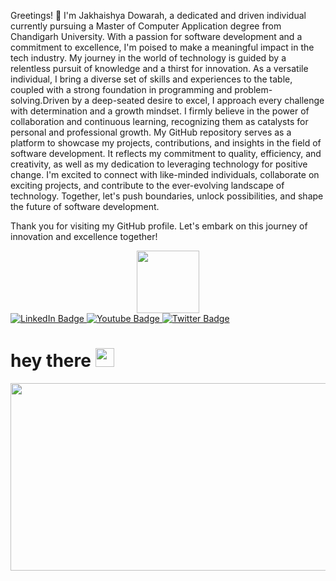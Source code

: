 <!--
**Jakhaishya/Jakhaishya** is a ✨ _special_ ✨ repository because its `README.md` (this file) appears on your GitHub profile.

Here are some ideas to get you started:

- 🔭 I’m currently working on ...
- 🌱 I’m currently learning ...
- 👯 I’m looking to collaborate on ...
- 🤔 I’m looking for help with ...
- 💬 Ask me about ...
- 📫 How to reach me: ...
- 😄 Pronouns: ...
- ⚡ Fun fact: ...
-->
Greetings! 🌟 I'm Jakhaishya Dowarah, a dedicated and driven individual currently pursuing a Master of Computer Application degree from Chandigarh University. With a passion for software development and a commitment to excellence, I'm poised to make a meaningful impact in the tech industry.
My journey in the world of technology is guided by a relentless pursuit of knowledge and a thirst for innovation. As a versatile individual, I bring a diverse set of skills and experiences to the table, coupled with a strong foundation in programming and problem-solving.Driven by a deep-seated desire to excel, I approach every challenge with determination and a growth mindset. I firmly believe in the power of collaboration and continuous learning, recognizing them as catalysts for personal and professional growth.
My GitHub repository serves as a platform to showcase my projects, contributions, and insights in the field of software development. It reflects my commitment to quality, efficiency, and creativity, as well as my dedication to leveraging technology for positive change.
I'm excited to connect with like-minded individuals, collaborate on exciting projects, and contribute to the ever-evolving landscape of technology. Together, let's push boundaries, unlock possibilities, and shape the future of software development.

Thank you for visiting my GitHub profile. Let's embark on this journey of innovation and excellence together!


<div id="header" align="center">
  <img src="https://media.giphy.com/media/RbDKaczqWovIugyJmW/giphy.gif" width="100"/>
</div>

<div id="badges">
  <a href="your-linkedin-URL">
    <img src="https://img.shields.io/badge/LinkedIn-blue?style=for-the-badge&logo=linkedin&logoColor=white" alt="LinkedIn Badge"/>
  </a>
  <a href="your-youtube-URL">
    <img src="https://img.shields.io/badge/YouTube-red?style=for-the-badge&logo=youtube&logoColor=white" alt="Youtube Badge"/>
  </a>
  <a href="your-twitter-URL">
    <img src="https://img.shields.io/badge/Twitter-blue?style=for-the-badge&logo=twitter&logoColor=white" alt="Twitter Badge"/>
  </a>
</div>

<img src="https://komarev.com/ghpvc/?username=Jakhaishya&style=flat-square&color=blue" alt=""/>

<h1>
  hey there
  <img src="https://media.giphy.com/media/hvRJCLFzcasrR4ia7z/giphy.gif" width="30px"/>
</h1


<div align="center">
  <img src="https://media.giphy.com/media/dWesBcTLavkZuG35MI/giphy.gif" width="600" height="300"/>
</div>
